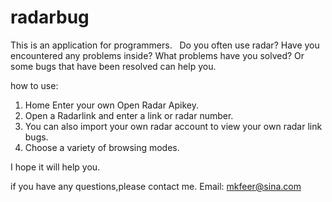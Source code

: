 # radarbug

This is an application for programmers.
  Do you often use radar? Have you encountered any problems inside? What problems have you solved? Or some bugs that have been resolved can help you.

how to use:
1. Home Enter your own Open Radar Apikey.
2. Open a Radarlink and enter a link or radar number.
3. You can also import your own radar account to view your own radar link bugs.
4. Choose a variety of browsing modes.

I hope it will help you.

if you have any questions,please contact me. 
Email: mkfeer@sina.com
